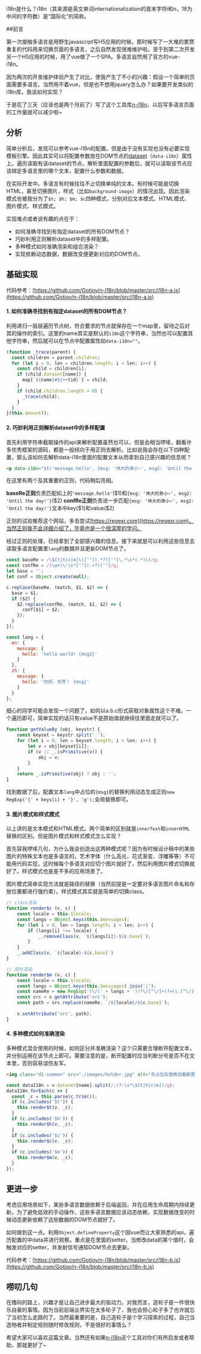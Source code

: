 i18n是什么？i18n（其来源是英文单词internationalization的首末字符i和n，18为中间的字符数）是“国际化”的简称。

##前言

第一次接触多语言是用野生javascript写H5应用的时候，那时候写了一大堆的累赘重复的代码用来切换页面的多语言，之后自然发现很难维护啦。至于到第二次开发另一个H5应用的时候，用了vue做了一个SPA。多语言自然用了官方的vue-i18n。

因为两次的开发维护体验产生了对比，使我产生了不小的兴趣：假设一个简单的页面需要多语言。当然用不着vue，但是也不想用jquery怎么办？如果要开发类似的i18n库，我该如何实现？

于是花了三天（应该也是两个月前了）写了这个工具库[n-i18n](https://github.com/Gotjoy/n-i18n)，以后写多语言页面的工作量就可以减少啦~

## 分析

简单分析后，发现可以参考vue-i18n的配置。但是由于没有实现也没有必要实现模板引擎。因此其实可以将配置参数放在DOM节点的[dataset](https://developer.mozilla.org/en-US/docs/Web/API/HTMLElement/dataset)（`data-i18n`）属性上。遍历读取有该dataset的节点。解析里面配置的参数后，就可以读取该节点应该绑定多语言里的哪个文本，配置什么参数和数据。

在实际开发中。多语言有时候往往不止切换单纯的文本。有时候可能是切换HTML，甚至切换图片，样式（比如```background-image```）的情况出现。因此渲染模式也被我分为了`$t; $h; $m; $c`四种模式，分别对应文本模式、HTML模式、图片模式、样式模式。

实现难点或者说有趣的点在于：

- 如何准确寻找到有指定dataset的所有DOM节点？
- 巧妙利用正则解析dataset中的多样配置。
- 多种模式如何准确渲染和组合渲染？
- 实现依赖动态数据，数据改变便更新对应的DOM节点。

## 基础实现

代码参考：[https://github.com/Gotjoy/n-i18n/blob/master/src/i18n-a.js](https://github.com/Gotjoy/n-i18n/blob/master/src/i18n-a.js)

#### 1. 如何准确寻找到有指定dataset的所有DOM节点？

利用递归一层层遍历节点树，符合要求的节点就保存在一个map里，留待之后对其的操作的索引。这里的name其实是默认的`i18n`这个字符串，当然也可以配置其他字符串，然后就可以在节点中配置属性如`data-i18n=""`。

```javascript
(function _trace(parent) {
  const children = parent.children;
  for (let i = 0, len = children.length; i < len; i++) {
    const child = children[i];
    if (child.dataset[name]) {
      map[`${name}#${++tid}`] = child;
    }
    if (child.children.length > 0) {
      _trace(child);
    }
  }
}(this.$mount));
```

#### 2. 巧妙利用正则解析dataset中的多样配置

首先利用字符串截取操作的api来解析配置虽然也可以，但是会相当啰嗦，翻看许多优秀框架的源码，都是一般倾向于用正则去解析。比如说我会存在以下四种配置，那么该如何去解析data-i18n里面的配置文本从而拿到自己感兴趣的信息呢？

```html
<p data-i18n="$t('message.hello', {msg: '伟大的渺小~', msg2: 'Until the day!'})"></p>
```

在这里有两个及其重要的正则，代码稍后亮相。

**baseRe正则**负责匹配如上的`'message.hello'`(\$1)和`{msg: '伟大的渺小~', msg2: 'Until the day!'}`(\$2)
**confRe正则**负责进一步匹配`{msg: '伟大的渺小~', msg2: 'Until the day!'}`文本中key(\$1)和value(\$2)

正则的试验推荐这个网站，多去尝试[https://regexr.com](https://regexr.com)。当然正则我不会详细介绍了，毕竟也是一个很深厚的学问。

经过正则的处理，已经拿到了全部感兴趣的信息。接下来就是可以利用这些信息去读取多语言配置里`lang`的数据并且更新DOM节点了。

```javascript
const baseRe = /\$[t|h|c|m]\(['"](.*?)['"]\,*\s*(.*)\)/g;
const confRe = /(\w+)\:\s*['"](.+?)['"]/g;
let base = '';
let conf = Object.create(null);

c.replace(baseRe, (match, $1, $2) => {
  base = $1;
  if ($2) {
    $2.replace(confRe, (match, $1, $2) => {
      conf[$1] = $2;
    });
  }
});
```

```javascript
const lang = {
  en: {
    message: {
      hello: 'hello world! {msg2}'
    }
  },
  zh: {
    message: {
      hello: '你好，世界！ {msg}'
    }
  }
};
```

细心的同学可能会发现一个问题了，如何以a.b.c形式获取对象属性这个不难。一个遍历即可，简单实现的话只有value不是原始值就继续往里面走就可以了。

```javascript
function getValueBy (obj, keystr) {
    const keyset = keystr.split('.');
    for (let i = 0, len = keyset.length; i < len; i++) {
        let v = obj[keyset[i]];
        if (v || _.isPrimitive(v)) {
            obj = v;
        }
    }
    return _.isPrimitive(obj) ? obj : '';
}
```
找到数据了后，配置文本`lang`中占位的`{msg}`的替换利用动态生成正则`new RegExp('{' + keys[i] + '}', 'g');`全局替换即可。

#### 3. 图片模式和样式模式

以上讲的是文本模式和HTML模式。两个简单的区别就是`innerText`和`innerHTML`替换的区别。但是图片模式和样式模式怎么实现？

首先容我啰嗦几句，为什么我会创造出这两种模式呢？因为有时候设计稿中的某些图片的特殊文本也是多语言的，艺术字体（什么高光，花式渐变、浮雕等等）不可能用代码实现，这时候每个多语言对应切个图片就好了，然后利用图片模式切换就好了。样式模式也是差不多的应用场景了。

图片模式简单实现方法就是路径的替换（当然前提是一定要对多语言图片命名和存放位置都进行强约束）。样式模式其实就是简单的切换class。

```javascript
// class渲染
function render$c (v, c) {
    const locale = this.$locale;
    const langs = Object.keys(this.$messages);
    for (let i = 0, len = langs.length; i < len; i++) {
        if (langs[i] !== locale) {
            _.removeClass(v, `${langs[i]}-${c.base}`);
        }
    }
    _.addClass(v, `${locale}-${c.base}`)
}

// 图片渲染
function render$m (v, c) {
    const locale = this.$locale;
    const langs = Object.keys(this.$messages).join('|');
    const nameRe = new RegExp('(\/(' + langs + '))?\/[^\/]+(?=\\.[^\/]*$)', 'g');
    const src = v.getAttribute('src');
    const path = src.replace(nameRe, `/${locale}/${c.base}`);
    
    v.setAttribute('src', path);
}
```

#### 4. 多种模式如何准确渲染

多种模式混合使用的时候，如何区分并准确渲染？这个只需要合理断开配置文本，并分别运用在该节点上即可。需要注意的是，断开配置时应当判断分号是否不在文本里，否则容易误伤友军。

```html
<img class="d1-common" src="./images/holder.jpg" alt="先占位后替换加载新图片" data-i18n="$m('d1'); $c('d1')">
```

```javascript
const dataI18n = v.dataset[name].split(/;(?:\s*\$[t|h|c|m])/g);
dataI18n.forEach(c => {
  const _c = this.parse(c.trim());
  if (c.includes('$t')) {
    this.render$t(v, _c);
  }
  if (c.includes('$h')) {
    this.render$h(v, _c);
  }
  if (c.includes('$c')) {
    this.render$c(v, _c);
  }
  if (c.includes('$m')) {
    this.render$m(v, _c);
  }
});
```

## 更进一步

考虑应用场景如下，某些多语言数据依赖于后端返回，并在应用生命周期内持续更新。为了避免低效的手动操作，这些多语言数据应该动态依赖，实现数据改变的时候动态更新依赖了这些数据的DOM节点就好了。

如何做到这一点。利用`Object.defineProperty`这个因vue而让大家熟悉的api，遍历配置的中data并进行观察。重点是在里面的setter。当修改data的某个值时，会触发对应的setter，并发射信号通知DOM节点去更新。

代码参考：[https://github.com/Gotjoy/n-i18n/blob/master/src/i18n-b.js](https://github.com/Gotjoy/n-i18n/blob/master/src/i18n-b.js)

## 唠叨几句

在撸码的路上，兴趣才是让自己进步最大的驱动力。对我而言，造轮子是一件很快乐自豪的事情。因为当前前端业界实在太多轮子了，我也会担心轮子多了也许就忘了当初怎么走路的了。当然最重要的是，自己造轮子是个学习探索的过程，自己当造物者并制定规则随时修改规则，不是很好的事情么？

希望大家可以喜欢这篇文章。当然还有如果[n-i18n](https://github.com/Gotjoy/n-i18n)这个工具对你们有所启发或者帮助，那就更好了~

